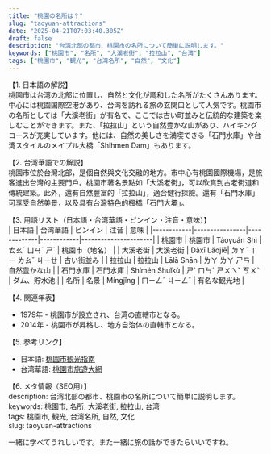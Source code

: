 ```yaml
---
title: "桃園の名所は？"
slug: "taoyuan-attractions"
date: "2025-04-21T07:03:40.305Z"
draft: false
description: "台湾北部の都市、桃園市の名所について簡単に説明します。"
keywords: ["桃園市", "名所", "大溪老街", "拉拉山", "台湾"]
tags: ["桃園市", "観光", "台湾名所", "自然", "文化"]
---
```


【1. 日本語の解説】  
桃園市は台湾の北部に位置し、自然と文化が調和した名所がたくさんあります。中心には桃園国際空港があり、台湾を訪れる旅の玄関口として人気です。桃園市の名所としては「大溪老街」が有名で、ここでは古い町並みと伝統的な建築を楽しむことができます。また、「拉拉山」という自然豊かな山があり、ハイキングコースが充実しています。他には、自然の美しさを満喫できる「石門水庫」や台湾スタイルのメイプル大橋「Shihmen Dam」もあります。

【2. 台湾華語での解説】  
桃園市位於台灣北部，是個自然與文化交融的地方。市中心有桃園國際機場，是旅客進出台灣的主要門戶。桃園市著名景點如「大溪老街」，可以欣賞到古老街道和傳統建築。此外，還有自然豐富的「拉拉山」，適合健行探險。還有「石門水庫」可享受自然美景，以及具有台灣特色的楓橋「石門大壩」。

【3. 用語リスト（日本語・台湾華語・ピンイン・注音・意味）】  
| 日本語     | 台湾華語       | ピンイン    | 注音       | 意味                 |
|------------|----------------|-------------|------------|----------------------|
| 桃園市     | 桃園市         | Táoyuán Shì | ㄊㄠˊ ㄩㄢˊ ㄕˋ | 桃園市（地名）        |
| 大溪老街   | 大溪老街       | Dàxī Lǎojiē| ㄉㄚˋ ㄒㄧ ㄌㄠˇ ㄐㄧㄝ | 古い街並み           |
| 拉拉山     | 拉拉山         | Lālā Shān   | ㄌㄚ ㄌㄚ ㄕㄢ | 自然豊かな山         |
| 石門水庫   | 石門水庫       | Shímén Shuǐkù | ㄕˊ ㄇㄣˊ ㄕㄨㄟˇ ㄎㄨˋ | ダム、貯水池          |
| 名所       | 名景          | Míngjǐng   | ㄇㄧㄥˊ ㄐㄧㄥˇ | 有名な観光地         |

【4. 関連年表】  
- 1979年 - 桃園市が設立され、台湾の直轄市となる。  
- 2014年 - 桃園市が昇格し、地方自治体の直轄市となる。

【5. 参考リンク】  
- 日本語: [桃園市観光指南](https://www.travel.taipei/ja)  
- 台湾華語: [桃園市旅遊大網](https://travel.tycg.gov.tw/)

【6. メタ情報（SEO用）】  
description: 台湾北部の都市、桃園市の名所について簡単に説明します。  
keywords: 桃園市, 名所, 大溪老街, 拉拉山, 台湾  
tags: 桃園市, 観光, 台湾名所, 自然, 文化  
slug: taoyuan-attractions

一緒に学べてうれしいです。また一緒に旅の話ができたらいいですね。